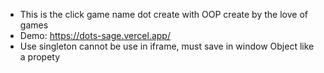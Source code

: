 - This is the click game name dot create with OOP create by the love of games
- Demo: https://dots-sage.vercel.app/
- Use singleton cannot be use in iframe, must save in window Object like a propety